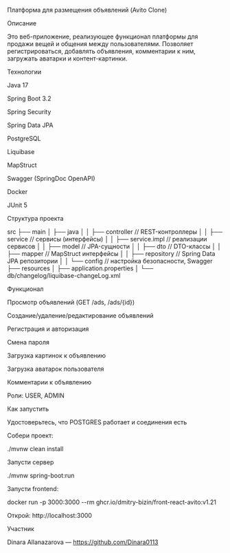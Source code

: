Платформа для размещения объявлений (Avito Clone)

Описание

Это веб-приложение, реализующее функционал платформы для продажи вещей и общения между пользователями. Позволяет регистрироваться, добавлять объявления, комментарии к ним, загружать аватарки и контент-картинки.

Технологии

Java 17

Spring Boot 3.2

Spring Security

Spring Data JPA

PostgreSQL

Liquibase

MapStruct

Swagger (SpringDoc OpenAPI)

Docker

JUnit 5

Структура проекта

src
├── main
│   ├── java
│   │   ├── controller         // REST-контроллеры
│   │   ├── service            // сервисы (интерфейсы)
│   │   ├── service.impl       // реализации сервисов
│   │   ├── model              // JPA-сущности
│   │   ├── dto                // DTO-классы
│   │   ├── mapper             // MapStruct интерфейсы
│   │   ├── repository         // Spring Data JPA репозитории
│   │   └── config             // настройка безопасности, Swagger
├── resources
│   ├── application.properties
│   └── db/changelog/liquibase-changeLog.xml

Функционал

Просмотр объявлений (GET /ads, /ads/{id})

Создание/удаление/редактирование объявлений

Регистрация и авторизация

Смена пароля

Загрузка картинок к объявлению

Загрузка аватарок пользователя

Комментарии к объявлению

Роли: USER, ADMIN

Как запустить

Удостоверьтесь, что POSTGRES работает и соединения есть

Собери проект:

./mvnw clean install

Запусти сервер

./mvnw spring-boot:run

Запусти frontend:

docker run -p 3000:3000 --rm ghcr.io/dmitry-bizin/front-react-avito:v1.21

Открой: http://localhost:3000

Участник

Dinara Allanazarova — https://github.com/Dinara0113


